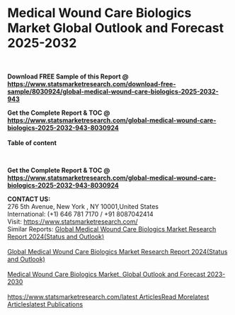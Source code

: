 <h1>Medical Wound Care Biologics Market Global Outlook and Forecast 2025-2032</h1><br/><p><strong>Download FREE Sample of this Report @ <a href="https://www.statsmarketresearch.com/download-free-sample/8030924/global-medical-wound-care-biologics-2025-2032-943">https://www.statsmarketresearch.com/download-free-sample/8030924/global-medical-wound-care-biologics-2025-2032-943</a></strong></p><div><b>Get the Complete Report & TOC @ <a href="https://www.statsmarketresearch.com/global-medical-wound-care-biologics-2025-2032-943-8030924">https://www.statsmarketresearch.com/global-medical-wound-care-biologics-2025-2032-943-8030924</a></b></div><br><b>Table of content</b><p><br><div><b>Get the Complete Report & TOC @ <a href="https://www.statsmarketresearch.com/global-medical-wound-care-biologics-2025-2032-943-8030924">https://www.statsmarketresearch.com/global-medical-wound-care-biologics-2025-2032-943-8030924</a></b></div></p> <b>CONTACT US:</b><br>276 5th Avenue, New York , NY 10001,United States<br>International: (+1) 646 781 7170 / +91 8087042414<br>Visit: <a href="https://www.statsmarketresearch.com/">https://www.statsmarketresearch.com/</a><br>Similar Reports: <a href="https://www.statsmarketresearch.com/global-medical-wound-care-biologics-2025-2032-943-8030924">Global Medical Wound Care Biologics Market Research Report 2024(Status and Outlook)</a><br/><br/><a href="https://www.statsmarketresearch.com/global-medical-wound-care-biologics-2025-2032-943-8030924">Global Medical Wound Care Biologics Market Research Report 2024(Status and Outlook)</a><br/><br/><a href="https://www.statsmarketresearch.com/global-medical-wound-care-biologics-2025-2032-943-8030924">Medical Wound Care Biologics Market, Global Outlook and Forecast 2023-2030</a><br/><br/><a href="https://gyeongbokgung.com">https://www.statsmarketresearch.com/</a><a href="https://hallyeomaritime.com">latest Articles</a><a href="https://jingwansa.com">Read More</a><a href=https://nguoiviet.jp/">latest Articles</a><a href="https://www.intelmarketresearch.com/">latest Publications</a>